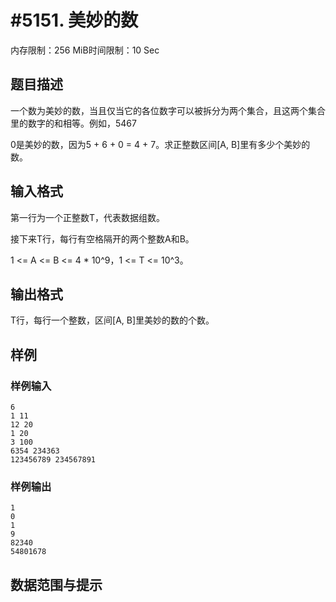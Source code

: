 # #5151. 美妙的数

内存限制：256 MiB时间限制：10 Sec

## 题目描述

一个数为美妙的数，当且仅当它的各位数字可以被拆分为两个集合，且这两个集合里的数字的和相等。例如，5467

0是美妙的数，因为5 + 6 + 0 = 4 + 7。求正整数区间[A, B]里有多少个美妙的数。

## 输入格式

第一行为一个正整数T，代表数据组数。

接下来T行，每行有空格隔开的两个整数A和B。

1 <= A <= B <= 4 * 10^9，1 <= T <= 10^3。

## 输出格式

T行，每行一个整数，区间[A, B]里美妙的数的个数。

## 样例

### 样例输入

    
    6
    1 11
    12 20
    1 20
    3 100
    6354 234363
    123456789 234567891
    

### 样例输出

    
    1
    0
    1
    9
    82340
    54801678
    

## 数据范围与提示
